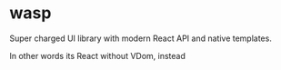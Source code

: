 # wasp
Super charged UI library with modern React API and native templates.

In other words its React without VDom, instead 

